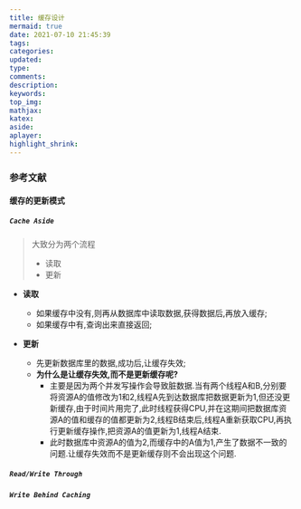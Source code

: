 ```yaml
---
title: 缓存设计
mermaid: true
date: 2021-07-10 21:45:39
tags:
categories:
updated:
type:
comments:
description:
keywords:
top_img:
mathjax:
katex:
aside:
aplayer:
highlight_shrink:
---
```


### 参考文献

#### 缓存的更新模式

##### `Cache Aside`

> 大致分为两个流程
>
> * 读取
> * 更新

* **读取**

  * 如果缓存中没有,则再从数据库中读取数据,获得数据后,再放入缓存;
  * 如果缓存中有,查询出来直接返回;

* **更新**

  * 先更新数据库里的数据,成功后,让缓存失效;
  * **为什么是让缓存失效,而不是更新缓存呢?**
    * 主要是因为两个并发写操作会导致脏数据.当有两个线程A和B,分别要将资源A的值修改为1和2,线程A先到达数据库把数据更新为1,但还没更新缓存,由于时间片用完了,此时线程获得CPU,并在这期间把数据库资源A的值和缓存的值都更新为2,线程B结束后,线程A重新获取CPU,再执行更新缓存操作,把资源A的值更新为1,线程A结束.
    * 此时数据库中资源A的值为2,而缓存中的A值为1,产生了数据不一致的问题.让缓存失效而不是更新缓存则不会出现这个问题.

##### `Read/Write Through` 

##### `Write Behind Caching`



  

  

